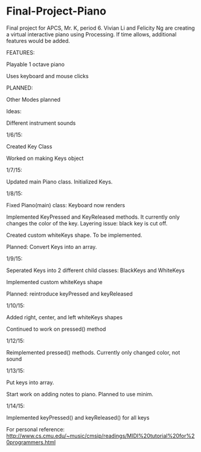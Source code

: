 Final-Project-Piano
===================
Final project for APCS, Mr. K, period 6. Vivian Li and Felicity Ng are creating a virtual interactive piano using Processing. If time allows, additional features would be added.

FEATURES: 

Playable 1 octave piano

Uses keyboard and mouse clicks

PLANNED:

Other Modes planned 

Ideas:

Different instrument sounds




1/6/15:

Created Key Class

Worked on making Keys object
        
1/7/15: 

Updated main Piano class. Initialized Keys.

1/8/15: 

Fixed Piano(main) class: Keyboard now renders

Implemented KeyPressed and KeyReleased methods. It currently only changes the color of the key. Layering issue: black key is cut off.

Created custom whiteKeys shape. To be implemented.
	
Planned: Convert Keys into an array.

1/9/15:

Seperated Keys into 2 different child classes: BlackKeys and WhiteKeys

Implemented custom whiteKeys shape

Planned: reintroduce keyPressed and keyReleased

1/10/15:

Added right, center, and left whiteKeys shapes

Continued to work on pressed() method

1/12/15:

Reimplemented pressed() methods. Currently only changed color, not sound

1/13/15:

Put keys into array. 

Start work on adding notes to piano. Planned to use minim.

1/14/15:

Implemented keyPressed() and keyReleased() for all keys

For personal reference: http://www.cs.cmu.edu/~music/cmsip/readings/MIDI%20tutorial%20for%20programmers.html

